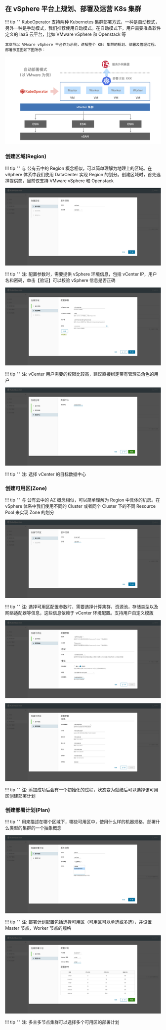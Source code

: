 ## 在 vSphere 平台上规划、部署及运营 K8s 集群

!!! tip ""
    KubeOperator 支持两种 Kubernetes 集群部署方式，一种是自动模式，另外一种是手动模式，我们推荐使用自动模式。在自动模式下，用户需要准备软件定义的 IaaS 云平台，比如 VMware vSphere 和 Openstack 等  

    本章节以 VMware vSphere 平台作为示例，讲解整个 K8s 集群的规划、部署及管理过程。部署示意图如下图所示：

![overview](../img/tutorial/vmware.png)

### 创建区域(Region)

!!! tip ""
    与 公有云中的 Region 概念相似，可以简单理解为地理上的区域。在 vSphere 体系中我们使用 DataCenter 实现 Region 的划分。创建区域时，首先选择提供商，目前仅支持 VMware vSphere 和 Openstack

![region-1](../img/user_manual/plan/region-1.png)

!!! tip ""
    注: 配置参数时，需要提供 vSphere 环境信息，包括 vCenter IP，用户名和密码，单击【验证】可以校验 vSphere 信息是否正确

![region-2](../img/user_manual/plan/region-2.png)

!!! tip ""
    注: vCenter 用户需要的权限比较高，建议直接绑定带有管理员角色的用户

![region-3](../img/user_manual/plan/region-3.png)

!!! tip ""
    注: 选择 vCenter 的目标数据中心

### 创建可用区(Zone)

!!! tip ""
    与 公有云中的 AZ 概念相似，可以简单理解为 Region 中具体的机房。在 vSphere 体系中我们使用不同的 Cluster 或者同个 Cluster 下的不同 Resource Pool 来实现 Zone 的划分

![zone-1](../img/user_manual/plan/zone-1.png)

!!! tip ""
    注: 选择可用区配置参数时，需要选择计算集群，资源池，存储类型以及网络适配器等信息，这些信息依赖于 vCenter 环境配置。支持用户自定义模版

![zone-3](../img/user_manual/plan/zone-2.png)

![zone-4](../img/user_manual/plan/zone-3.png)

!!! tip ""
    注: 添加成功后会有一个初始化的过程，状态变为就绪后可以选择该可用区创建部署计划

### 创建部署计划(Plan)

!!! tip ""
    用来描述在哪个区域下，哪些可用区中，使用什么样的机器规格，部署什么类型的集群的一个抽象概念

![plan-1](../img/user_manual/plan/plan-1.png)

!!! tip ""
    注: 部署计划配置包括选择可用区（可用区可以单选或多选），并设置 Master 节点，Worker 节点的规格

![plan-2](../img/user_manual/plan/plan-2.png)

!!! tip ""
    注: 多主多节点集群可以选择多个可用区的部署计划
